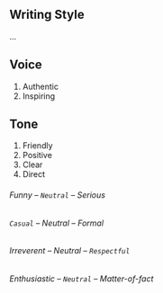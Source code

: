 ## Writing Style

…

## Voice

1. Authentic
2. Inspiring

## Tone

1. Friendly
2. Positive
3. Clear
4. Direct


###### Funny – `Neutral` – Serious
###### `Casual` – Neutral – Formal
###### Irreverent – Neutral – `Respectful`
###### Enthusiastic – `Neutral` – Matter-of-fact
